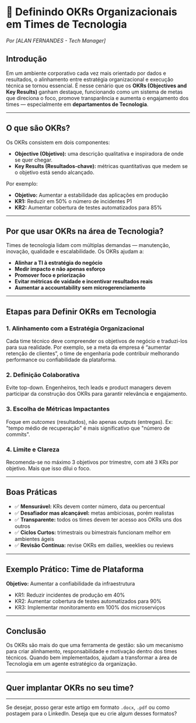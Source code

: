 # 🎯 Definindo OKRs Organizacionais em Times de Tecnologia

*Por \[ALAN FERNANDES - Tech Manager]*

## Introdução

Em um ambiente corporativo cada vez mais orientado por dados e resultados, o alinhamento entre estratégia organizacional e execução técnica se tornou essencial. É nesse cenário que os **OKRs (Objectives and Key Results)** ganham destaque, funcionando como um sistema de metas que direciona o foco, promove transparência e aumenta o engajamento dos times — especialmente em **departamentos de Tecnologia**.

---

## O que são OKRs?

Os OKRs consistem em dois componentes:

* **Objective (Objetivo):** uma descrição qualitativa e inspiradora de onde se quer chegar.
* **Key Results (Resultados-chave):** métricas quantitativas que medem se o objetivo está sendo alcançado.

Por exemplo:

* **Objetivo:** Aumentar a estabilidade das aplicações em produção
* **KR1:** Reduzir em 50% o número de incidentes P1
* **KR2:** Aumentar cobertura de testes automatizados para 85%

---

## Por que usar OKRs na área de Tecnologia?

Times de tecnologia lidam com múltiplas demandas — manutenção, inovação, qualidade e escalabilidade. Os OKRs ajudam a:

* **Alinhar a TI à estratégia do negócio**
* **Medir impacto e não apenas esforço**
* **Promover foco e priorização**
* **Evitar métricas de vaidade e incentivar resultados reais**
* **Aumentar a accountability sem microgerenciamento**

---

## Etapas para Definir OKRs em Tecnologia

### 1. **Alinhamento com a Estratégia Organizacional**

Cada time técnico deve compreender os objetivos de negócio e traduzi-los para sua realidade. Por exemplo, se a meta da empresa é “aumentar retenção de clientes”, o time de engenharia pode contribuir melhorando performance ou confiabilidade da plataforma.

### 2. **Definição Colaborativa**

Evite top-down. Engenheiros, tech leads e product managers devem participar da construção dos OKRs para garantir relevância e engajamento.

### 3. **Escolha de Métricas Impactantes**

Foque em *outcomes* (resultados), não apenas *outputs* (entregas). Ex: "tempo médio de recuperação" é mais significativo que "número de commits".

### 4. **Limite e Clareza**

Recomenda-se no máximo 3 objetivos por trimestre, com até 3 KRs por objetivo. Mais que isso dilui o foco.

---

## Boas Práticas

* ✅ **Mensurável:** KRs devem conter número, data ou percentual
* ✅ **Desafiador mas alcançável:** metas ambiciosas, porém realistas
* ✅ **Transparente:** todos os times devem ter acesso aos OKRs uns dos outros
* ✅ **Ciclos Curtos:** trimestrais ou bimestrais funcionam melhor em ambientes ágeis
* ✅ **Revisão Contínua:** revise OKRs em dailies, weeklies ou reviews

---

## Exemplo Prático: Time de Plataforma

**Objetivo:** Aumentar a confiabilidade da infraestrutura

* KR1: Reduzir incidentes de produção em 40%
* KR2: Aumentar cobertura de testes automatizados para 90%
* KR3: Implementar monitoramento em 100% dos microserviços

---

## Conclusão

Os OKRs são mais do que uma ferramenta de gestão: são um mecanismo para criar alinhamento, responsabilidade e motivação dentro dos times técnicos. Quando bem implementados, ajudam a transformar a área de Tecnologia em um agente estratégico da organização.

---

## Quer implantar OKRs no seu time?



---

Se desejar, posso gerar este artigo em formato `.docx`, `.pdf` ou como postagem para o LinkedIn. Deseja que eu crie algum desses formatos?
